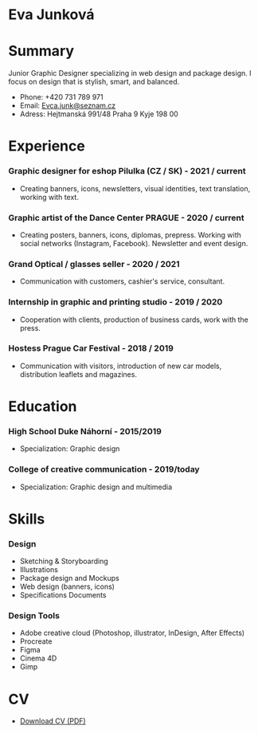 

# Eva Junková

# Summary

Junior Graphic Designer specializing in web design and package design. I focus on design that is stylish, smart, and balanced.

- Phone: +420 731 789 971
- Email: Evca.junk@seznam.cz
- Adress: Hejtmanská 991/48 Praha 9 Kyje 198 00


# Experience

### Graphic designer for eshop Pilulka (CZ / SK) - 2021 / current

- Creating banners, icons, newsletters, visual identities, text translation, working with text.



### Graphic artist of the Dance Center PRAGUE - 2020 / current

- Creating posters, banners, icons, diplomas, prepress. Working with social networks (Instagram, Facebook). Newsletter and event design.


### Grand Optical / glasses seller - 2020 / 2021

- Communication with customers, cashier's service, consultant. 


### Internship in graphic and printing studio - 2019 / 2020

- Cooperation with clients, production of business cards, work with the press.


### Hostess Prague Car Festival - 2018 / 2019

- Communication with visitors, introduction of new car models, distribution leaflets and magazines.


# Education

### High School Duke Náhorní - 2015/2019
- Specialization: Graphic design

### College of creative communication - 2019/today
- Specialization: Graphic design and multimedia


# Skills

### Design

- Sketching & Storyboarding
- Illustrations
- Package design and Mockups
- Web design (banners, icons)
- Specifications Documents

### Design Tools

- Adobe creative cloud (Photoshop, illustrator, InDesign, After Effects)
- Procreate
- Figma
- Cinema 4D
- Gimp

# CV
- [Download CV (PDF)](pdf/cv-2021-11-ejunkova.pdf)
